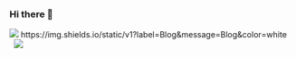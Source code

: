 ### Hi there 👋

<img src="https://img.shields.io/endpoint?url=https://velog.io/@songe&style&color=white"/>
https://img.shields.io/static/v1?label=Blog&message=Blog&color=white

<a href="https://velog.io/@songe/">
    <img src="https://img.shields.io/badge/Blog-메시지-green"
        style="height : auto; margin-left : 8px; margin-right : 8px;"/>
</a>
